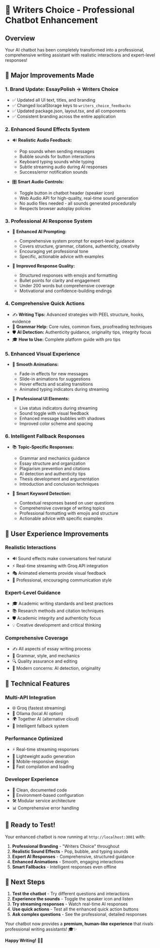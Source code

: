 # 🚀 Writers Choice - Professional Chatbot Enhancement

## Overview
Your AI chatbot has been completely transformed into a professional, comprehensive writing assistant with realistic interactions and expert-level responses!

## 🎯 Major Improvements Made

### 1. **Brand Update: EssayPolish → Writers Choice**
- ✅ Updated all UI text, titles, and branding
- ✅ Changed localStorage keys to `writers_choice_feedbacks`
- ✅ Updated package.json, layout.tsx, and all components
- ✅ Consistent branding across the entire application

### 2. **Enhanced Sound Effects System**
- 🔊 **Realistic Audio Feedback:**
  - Pop sounds when sending messages
  - Bubble sounds for button interactions
  - Keyboard typing sounds while typing
  - Subtle streaming audio during AI responses
  - Success/error notification sounds

- 🎛️ **Smart Audio Controls:**
  - Toggle button in chatbot header (speaker icon)
  - Web Audio API for high-quality, real-time sound generation
  - No audio files needed - all sounds generated procedurally
  - Respects browser autoplay policies

### 3. **Professional AI Response System**
- 🤖 **Enhanced AI Prompting:**
  - Comprehensive system prompt for expert-level guidance
  - Covers structure, grammar, citations, authenticity, creativity
  - Encouraging yet professional tone
  - Specific, actionable advice with examples

- 💬 **Improved Response Quality:**
  - Structured responses with emojis and formatting
  - Bullet points for clarity and engagement
  - Under 200 words but comprehensive coverage
  - Motivational and confidence-building endings

### 4. **Comprehensive Quick Actions**
- ✍️ **Writing Tips:** Advanced strategies with PEEL structure, hooks, evidence
- 📝 **Grammar Help:** Core rules, common fixes, proofreading techniques
- 🛡️ **AI Detection:** Authenticity guidance, originality tips, integrity focus
- 🎓 **How to Use:** Complete platform guide with pro tips

### 5. **Enhanced Visual Experience**
- 🎨 **Smooth Animations:**
  - Fade-in effects for new messages
  - Slide-in animations for suggestions
  - Hover effects and scaling transitions
  - Animated typing indicators during streaming

- 🎪 **Professional UI Elements:**
  - Live status indicators during streaming
  - Sound toggle with visual feedback
  - Enhanced message bubbles with shadows
  - Improved color scheme and spacing

### 6. **Intelligent Fallback Responses**
- 📚 **Topic-Specific Responses:**
  - Grammar and mechanics guidance
  - Essay structure and organization
  - Plagiarism prevention and citations
  - AI detection and authenticity tips
  - Thesis development and argumentation
  - Introduction and conclusion techniques

- 🧠 **Smart Keyword Detection:**
  - Contextual responses based on user questions
  - Comprehensive coverage of writing topics
  - Professional formatting with emojis and structure
  - Actionable advice with specific examples

## 🎯 User Experience Improvements

### **Realistic Interactions**
- 🔊 Sound effects make conversations feel natural
- ⚡ Real-time streaming with Groq API integration
- 🎭 Animated elements provide visual feedback
- 💬 Professional, encouraging communication style

### **Expert-Level Guidance**
- 🎓 Academic writing standards and best practices
- 📚 Research methods and citation techniques
- 🛡️ Academic integrity and authenticity focus
- 💡 Creative development and critical thinking

### **Comprehensive Coverage**
- ✍️ All aspects of essay writing process
- 📝 Grammar, style, and mechanics
- 🔍 Quality assurance and editing
- 🤖 Modern concerns: AI detection, originality

## 🚀 Technical Features

### **Multi-API Integration**
- 🌐 Groq (fastest streaming)
- 🔧 Ollama (local AI option)
- 🌍 Together AI (alternative cloud)
- 🧠 Intelligent fallback system

### **Performance Optimized**
- ⚡ Real-time streaming responses
- 🎵 Lightweight audio generation
- 📱 Mobile-responsive design
- 🚀 Fast compilation and loading

### **Developer Experience**
- 📝 Clean, documented code
- 🔧 Environment-based configuration
- 🛠️ Modular service architecture
- 📊 Comprehensive error handling

## 🎉 Ready to Test!

Your enhanced chatbot is now running at `http://localhost:3001` with:

1. **Professional Branding** - "Writers Choice" throughout
2. **Realistic Sound Effects** - Pop, bubble, and typing sounds
3. **Expert AI Responses** - Comprehensive, structured guidance
4. **Enhanced Animations** - Smooth, engaging interactions
5. **Smart Fallbacks** - Intelligent responses even offline

## 🎯 Next Steps

1. **Test the chatbot** - Try different questions and interactions
2. **Experience the sounds** - Toggle the speaker icon and listen
3. **Try streaming responses** - Watch real-time AI responses
4. **Use quick actions** - Test all the enhanced quick action buttons
5. **Ask complex questions** - See the professional, detailed responses

Your chatbot now provides a **premium, human-like experience** that rivals professional writing assistants! 🎓✨

**Happy Writing!** 📝🚀

